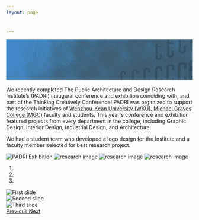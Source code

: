 ```yaml
---
layout: page


---
```


![](assets/2021PADRIBackground-00a_.png)


We recently completed The Public Architecture and Design Research Institute’s (PADRI) inaugural conference and exhibition coinciding with, and part of the Thinking Creatively Conference! PADRI was organized to support the research initiatives of [Wenzhou-Kean University (WKU)](wku.edu.cn), [Michael Graves College (MGC)](http://design.wku.edu.cn/) faculty and students. This year's conference and exhibition featured projects from every department in the college, including Graphic Design, Interior Design, Industrial Design, and Architecture.

We had a student team who developed a logo design for the Institute and a faculty member selected for best research project.



<img src="https://raw.githubusercontent.com/steenblikrs/padri/main/assets/IMG_20210522_104153.jpg" alt="PADRI Exhibition" style="width:500px;">

<img src="https://raw.githubusercontent.com/steenblikrs/padri/main/assets/IMG_20210522_132429.jpg" alt="research image" style="width:500px;">

<img src="https://raw.githubusercontent.com/steenblikrs/PADRI/main/assets/IMG_20210522_135913.jpg" alt="research image" style="width:500px;">

<img src="https://raw.githubusercontent.com/steenblikrs/PADRI/main/assets/IMG_20210522_141619.jpg" alt="research image" style="width:500px;">



<div id="carouselExampleIndicators" class="carousel slide" data-ride="carousel">
  <ol class="carousel-indicators">
    <li data-target="#carouselExampleIndicators" data-slide-to="0" class="active"></li>
    <li data-target="#carouselExampleIndicators" data-slide-to="1"></li>
    <li data-target="#carouselExampleIndicators" data-slide-to="2"></li>
  </ol>
  <div class="carousel-inner">
    <div class="carousel-item active">
      <img class="d-block w-100" src="https://raw.githubusercontent.com/steenblikrs/padri/main/assets/IMG_20210522_104153.jpg" alt="First slide">
    </div>
    <div class="carousel-item">
      <img class="d-block w-100" src="https://raw.githubusercontent.com/steenblikrs/padri/main/assets/IMG_20210522_132429.jpg" alt="Second slide">
    </div>
    <div class="carousel-item">
      <img class="d-block w-100" src="..." alt="Third slide">
    </div>
  </div>
  <a class="carousel-control-prev" href="#carouselExampleIndicators" role="button" data-slide="prev">
    <span class="carousel-control-prev-icon" aria-hidden="true"></span>
    <span class="sr-only">Previous</span>
  </a>
  <a class="carousel-control-next" href="#carouselExampleIndicators" role="button" data-slide="next">
    <span class="carousel-control-next-icon" aria-hidden="true"></span>
    <span class="sr-only">Next</span>
  </a>
</div>

